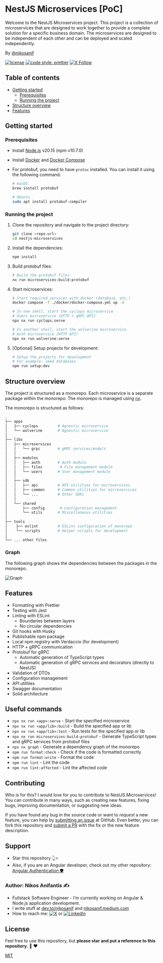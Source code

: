 # NestJS Microservices [PoC]

Welcome to the NestJS Microservices project. This project is a collection of microservices that are designed to work together to provide a complete solution for a specific business domain.
The microservices are designed to be independent of each other and can be deployed and scaled independently.

By [@nikosanif](https://x.com/nikosanif)

[![license](https://img.shields.io/github/license/nikosanif/nestjs-microservices.svg)](https://github.com/nikosanif/nestjs-microservices/blob/main/LICENSE)
[![code style: prettier](https://img.shields.io/badge/code_style-prettier-ff69b4.svg)](https://github.com/prettier/prettier)
[![X Follow](https://img.shields.io/twitter/follow/nikosanif.svg?style=social&label=Follow)](https://x.com/nikosanif)

## Table of contents

- [Getting started](#getting-started)
  - [Prerequisites](#prerequisites)
  - [Running the project](#running-the-project)
- [Structure overview](#structure-overview)
- [Features](#features)

## Getting started

### Prerequisites

- Install [Node.js](https://nodejs.org/en/) v20.15 (npm v10.7.0)
- Install [Docker](https://www.docker.com/) and [Docker Compose](https://docs.docker.com/compose/install/)
- For protobuf, you need to have `protoc` installed. You can install it using the following command:

  ```sh
  # macOS
  brew install protobuf

  # Ubuntu
  sudo apt install protobuf-compiler
  ```

### Running the project

1. Clone the repository and navigate to the project directory:

   ```sh
   git clone <repo-url>
   cd nestjs-microservices
   ```

2. Install the dependencies:

   ```sh
   npm install
   ```

3. Build protobuf files:

   ```sh
   # Build the protobuf files
   nx run microservices:build-protobuf
   ```

4. Start microservices:

   ```sh
   # Start required services with docker (database, etc.)
   docker compose -f ./docker/docker-compose.yml up -d

   # In one shell, start the cyclops microservice
   # Users microservice (HTTP + gRPC API)
   npx nx run cyclops:serve

   # In another shell, start the wolverine microservice
   # Auth microservice (HTTP API)
   npx nx run wolverine:serve
   ```

5. [Optional] Setup projects for development:

   ```sh
   # Setup the projects for development
   # For example: seed databases
   npm run setup:dev
   ```

## Structure overview

The project is structured as a monorepo. Each microservice is a separate package within the monorepo. The monorepo is managed using [nx](https://nx.dev/).

The monorepo is structured as follows:

```sh
.
├── apps
│   ├── cyclops         # Agnostic microservice
│   └── wolverine       # Agnostic microservice
│
├── libs
│   ├── microservices
│   │   └── grpc        # gRPC services/models
│   │
│   ├── modules
│   │   ├── auth        # Auth module
│   │   ├── files        # File management module
│   │   └── users       # User management module
│   │
│   ├── sdk
│   │   ├── api         # API utilities for microservices
│   │   ├── common      # Common utilities for microservices
│   │   └── ...         # Other SDKs
│   │
│   └── shared
│       ├── config       # Configuration management
│       └── utils       # Miscellaneous utilities
│
├── tools
│    ├── eslint         # ESLint configuration of monorepo
│    └── scripts        # Helper scripts for development
│
└── ... other files
```

### Graph

The following graph shows the dependencies between the packages in the monorepo.

![Graph](./meta/deps-graph.png)

## Features

- Formatting with Prettier
- Testing with Jest
- Linting with ESLint
  - Boundaries between layers
  - No circular dependencies
- Git hooks with Husky
- Publishable npm package
- Local npm registry with Verdaccio (for development)
- HTTP + gRPC communication
- Protobuf for gRPC
  - Automatic generation of TypeScript types
  - Automatic generation of gRPC services and decorators (directly to NestJS)
- Validation of DTOs
- Configuration management
- API utilities
- Swagger documentation
- Solid architecture

## Useful commands

- `npx nx run <app>:serve` - Start the specified microservice
- `npx nx run <app/lib>:build` - Build the specified app or lib
- `npx nx run <app/lib>:test` - Run tests for the specified app or lib
- `npx nx run microservices:build-protobuf` - Generate TypeScript types and gRPC services from protobuf files
- `npx nx graph` - Generate a dependency graph of the monorepo
- `npm run format:check` - Check if the code is formatted correctly
- `npm run format:write` - Format the code
- `npm run lint` - Lint the code
- `npm run lint:affected` - Lint the affected code

## Contributing

Who is for this? I would love for you to contribute to NestJS Microservices! You can contribute in many ways, such as creating new features, fixing bugs, improving documentation, or suggesting new ideas.

If you have found any bug in the source code or want to _request_ a new feature, you can help by [submitting an issue](https://github.com/nikosanif/nestjs-microservices/issues/new/choose) at GitHub. Even better, you can fork this repository and [submit a PR](https://github.com/nikosanif/nestjs-microservices/compare) with the fix or the new feature description.

## Support

- Star this repository 👆⭐️
- Also, if you are an Angular developer, check out my other repository: [Angular Authentication 🛡️](https://github.com/nikosanif/angular-authentication)

### Author: Nikos Anifantis ✍️

- Fullstack Software Engineer - I’m currently working on Angular & Node.js application development.
- I write stuff at [dev.to/nikosanif](https://dev.to/nikosanif) and [nikosanif.medium.com](https://nikosanif.medium.com/)
- How to reach me: [![X](https://img.shields.io/twitter/url/https/x.com/nikosanif.svg?style=social&label=Follow%20nikosanif)](https://x.com/nikosanif) or [![LinkedIn](https://img.shields.io/badge/LinkedIn-blue?style=social&style=flat&logo=linkedin&labelColor=blue&label=Connect%20Nikos%20Anifantis)](https://www.linkedin.com/in/nikosanifantis/)

## License

Feel free to use this repository, but **please star and put a reference to this repository.** :pray: :heart:

[MIT](https://opensource.org/licenses/MIT)
